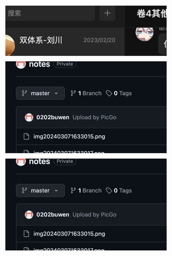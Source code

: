 ![image-20240307163606825](https://raw.githubusercontent.com/0202buwen/notes/master/img202403071636711.png?token=AR3KC7FOYQIFHHQLEUOC7Z3F5F6L2)

![image-20240307163916975](test.assets/image-20240307163916975.png)

![image-20240307163932974](test.assets/image-20240307163932974.png)
